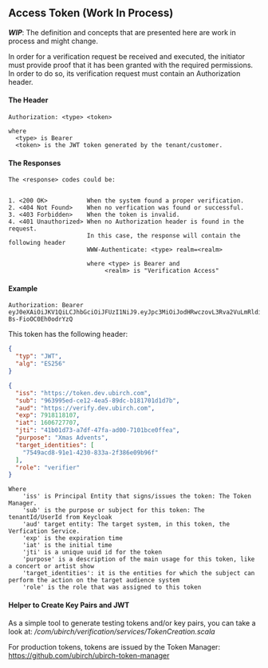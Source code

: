 ## Access Token (Work In Process)

_**WIP**_: The definition and concepts that are presented here are work in process and might change.

In order for a verification request be received and executed, the initiator  must provide proof that it has been granted with the required permissions. In order to do so, its verification request must contain an Authorization header. 

#### The Header

```
Authorization: <type> <token>

where 
  <type> is Bearer
  <token> is the JWT token generated by the tenant/customer.

``` 
  
#### The Responses

```
The <response> codes could be:


1. <200 OK>           When the system found a proper verification.
2. <404 Not Found>    When no verfication was found or successful.
3. <403 Forbidden>    When the token is invalid.
4. <401 Unauthorized> When no Authorization header is found in the request.
                      In this case, the response will contain the following header 
                      WWW-Authenticate: <type> realm=<realm>
                      
                      where <type> is Bearer and
                           <realm> is "Verification Access"
```


#### Example

```
Authorization: Bearer eyJ0eXAiOiJKV1QiLCJhbGciOiJFUzI1NiJ9.eyJpc3MiOiJodHRwczovL3Rva2VuLmRldi51YmlyY2guY29tIiwic3ViIjoiOTYzOTk1ZWQtY2UxMi00ZWE1LTg5ZGMtYjE4MTcwMWQxZDdiIiwiYXVkIjoiaHR0cHM6Ly92ZXJpZnkuZGV2LnViaXJjaC5jb20iLCJleHAiOjc5MTgxMTgxMDcsImlhdCI6MTYwNjcyNzcwNywianRpIjoiNDFiMDFkNzMtYTdkZi00N2ZhLWFkMDAtNzEwMWJjZTBmZmVhIiwicHVycG9zZSI6IlhtYXMgQWR2ZW50cyIsInRhcmdldF9pZGVudGl0aWVzIjpbIjc1NDlhY2Q4LTkxZTEtNDIzMC04MzNhLTJmMzg2ZTA5Yjk2ZiJdLCJyb2xlIjoidmVyaWZpZXIifQ.bRV1DmKwFZXdB5XD99xxEA8MhcBuE9N5UkThuyIajw4VvECvsq6PHShjReSmhcX_fqK-Bs-FioOC0Eh0odrYzQ
```

This token has the following header:

```json
{
  "typ": "JWT",
  "alg": "ES256"
}
```

```json
{
  "iss": "https://token.dev.ubirch.com",
  "sub": "963995ed-ce12-4ea5-89dc-b181701d1d7b",
  "aud": "https://verify.dev.ubirch.com",
  "exp": 7918118107,
  "iat": 1606727707,
  "jti": "41b01d73-a7df-47fa-ad00-7101bce0ffea",
  "purpose": "Xmas Advents",
  "target_identities": [
    "7549acd8-91e1-4230-833a-2f386e09b96f"
  ],
  "role": "verifier"
}
```

```
Where 
    'iss' is Principal Entity that signs/issues the token: The Token Manager.
    'sub' is the purpose or subject for this token: The tenantId/UserId from Keycloak 
    'aud' target entity: The target system, in this token, the Verfication Service.  
    'exp' is the expiration time
    'iat' is the initial time
    'jti' is a unique uuid id for the token
    'purpose' is a description of the main usage for this token, like a concert or artist show
    'target_identities': it is the entities for which the subject can perform the action on the target audience system
    'role' is the role that was assigned to this token
```


#### Helper to Create Key Pairs and JWT

As a simple tool to generate testing tokens and/or key pairs, you can take a look at:
_/com/ubirch/verification/services/TokenCreation.scala_

For production tokens, tokens are issued by the Token Manager: https://github.com/ubirch/ubirch-token-manager
 
        


